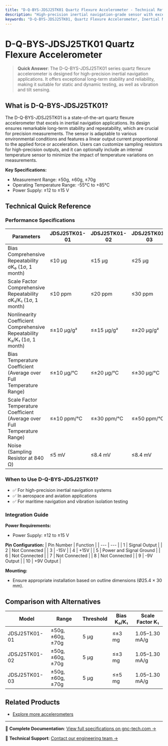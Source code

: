 ```yaml
---
title: "D-Q-BYS-JDSJ25TK01 Quartz Flexure Accelerometer - Technical Reference"
description: "High-precision inertial navigation-grade sensor with exceptional stability, repeatability, and reliability for various applications."
keywords: "D-Q-BYS-JDSJ25TK01, Quartz Flexure Accelerometer, Inertial Navigation"
---
```


# D-Q-BYS-JDSJ25TK01 Quartz Flexure Accelerometer

> **Quick Answer**: The D-Q-BYS-JDSJ25TK01 series quartz flexure accelerometer is designed for high-precision inertial navigation applications. It offers exceptional long-term stability and reliability, making it suitable for static and dynamic testing, as well as vibration and tilt sensing.

## What is D-Q-BYS-JDSJ25TK01?

The D-Q-BYS-JDSJ25TK01 is a state-of-the-art quartz flexure accelerometer that excels in inertial navigation applications. Its design ensures remarkable long-term stability and repeatability, which are crucial for precision measurements. The sensor is adaptable to various environmental conditions and features a linear output current proportional to the applied force or acceleration. Users can customize sampling resistors for high-precision outputs, and it can optionally include an internal temperature sensor to minimize the impact of temperature variations on measurements.

**Key Specifications:**
- Measurement Range: ±50g, ±60g, ±70g
- Operating Temperature Range: -55°C to +85°C
- Power Supply: ±12 to ±15 V

## Technical Quick Reference

### Performance Specifications

| Parameters | JDSJ25TK01-01 | JDSJ25TK01-02 | JDSJ25TK01-03 |
| --- | --- | --- | --- |
| Bias Comprehensive Repeatability σK₀ (1σ, 1 month) | ≤10 µg | ≤15 µg | ≤25 µg |
| Scale Factor Comprehensive Repeatability σK₁/K₁ (1σ, 1 month) | ≤10 ppm | ≤20 ppm | ≤30 ppm |
| Nonlinearity Coefficient Comprehensive Repeatability K₂/K₁ (1σ, 1 month) | ≤±10 µg/g² | ≤±15 µg/g² | ≤±20 µg/g² |
| Bias Temperature Coefficient (Average over Full Temperature Range) | ≤±10 µg/°C | ≤±20 µg/°C | ≤±30 µg/°C |
| Scale Factor Temperature Coefficient (Average over Full Temperature Range) | ≤±10 ppm/°C | ≤±30 ppm/°C | ≤±50 ppm/°C |
| Noise (Sampling Resistor at 840 Ω) | ≤5 mV | ≤8.4 mV | ≤8.4 mV |

### When to Use D-Q-BYS-JDSJ25TK01?
- ✅ For high-precision inertial navigation systems
- ✅ In aerospace and aviation applications
- ✅ For maritime navigation and vibration isolation testing

### Integration Guide
**Power Requirements:**
- Power Supply: ±12 to ±15 V

**Pin Configuration:**
| Pin Number | Function |
| --- | --- |
| 1 | Signal Output |
| 2 | Not Connected |
| 3 | -15V |
| 4 | +15V |
| 5 | Power and Signal Ground |
| 6 | Not Connected |
| 7 | Not Connected |
| 8 | Not Connected |
| 9 | -9V Output |
| 10 | +9V Output |

**Mounting:**
- Ensure appropriate installation based on outline dimensions (Ø25.4 × 30 mm).

## Comparison with Alternatives

| Model | Range | Threshold | Bias K₀/K₁ | Scale Factor K₁ |
| --- | --- | --- | --- | --- |
| JDSJ25TK01-01 | ±50g, ±60g, ±70g | 5 µg | ≤±3 mg | 1.05–1.30 mA/g |
| JDSJ25TK01-02 | ±50g, ±60g, ±70g | 5 µg | ≤±3 mg | 1.05–1.30 mA/g |
| JDSJ25TK01-03 | ±50g, ±60g, ±70g | 5 µg | ≤±5 mg | 1.05–1.30 mA/g |

## Related Products
- [Explore more accelerometers](https://www.gnc-tech.com/products/qac-accelerometer-flexure-jdsj25tk01/)

---

📘 **Complete Documentation**: [View full specifications on gnc-tech.com →](https://www.gnc-tech.com/products/qac-accelerometer-flexure-jdsj25tk01)

💬 **Technical Support**: [Contact our engineering team →](https://www.gnc-tech.com/contact)